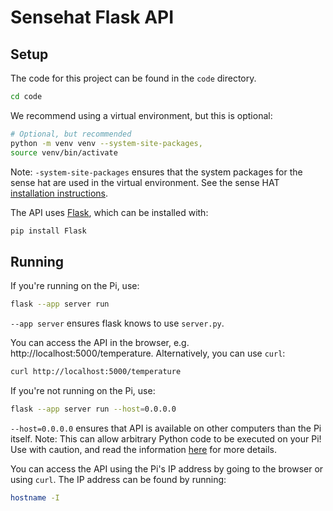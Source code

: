 # Sensehat Flask API

## Setup

The code for this project can be found in the `code` directory. 
```bash
cd code
```

We recommend using a virtual environment, but this is optional:
```bash
# Optional, but recommended
python -m venv venv --system-site-packages,
source venv/bin/activate
```

Note: `-system-site-packages` ensures that the system packages for the sense hat are used in the virtual environment.
See the sense HAT [installation instructions](https://www.raspberrypi.com/documentation/accessories/sense-hat.html).

The API uses [Flask](https://flask.palletsprojects.com/en/3.0.x/), which can be installed with:
```bash
pip install Flask
```

## Running

If you're running on the Pi, use:
```bash
flask --app server run
```

`--app server` ensures flask knows to use `server.py`.

You can access the API in the browser, e.g. http://localhost:5000/temperature.
Alternatively, you can use `curl`:
```bash
curl http://localhost:5000/temperature
```

If you're not running on the Pi, use:
```bash
flask --app server run --host=0.0.0.0
```

`--host=0.0.0.0` ensures that API is available on other computers than the Pi itself.
Note: This can allow arbitrary Python code to be executed on your Pi!
Use with caution, and read the information [here](https://flask.palletsprojects.com/en/3.0.x/quickstart/) for more details.

You can access the API using the Pi's IP address by going to the browser or using `curl`.
The IP address can be found by running:
```bash
hostname -I
```
